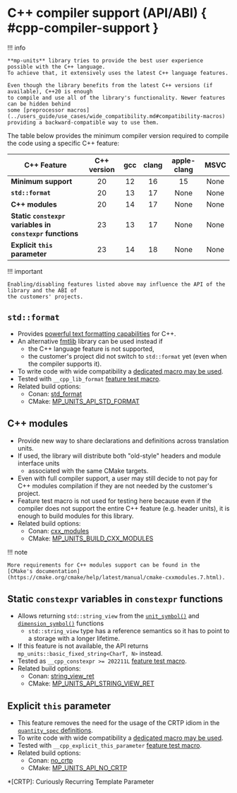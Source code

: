 # C++ compiler support (API/ABI) { #cpp-compiler-support }

!!! info

    **mp-units** library tries to provide the best user experience possible with the C++ language.
    To achieve that, it extensively uses the latest C++ language features.

    Even though the library benefits from the latest C++ versions (if available), C++20 is enough
    to compile and use all of the library's functionality. Newer features can be hidden behind
    some [preprocessor macros](../users_guide/use_cases/wide_compatibility.md#compatibility-macros)
    providing a backward-compatible way to use them.

The table below provides the minimum compiler version required to compile the code using a specific
C++ feature:

| C++ Feature                                               | C++ version | gcc | clang | apple-clang | MSVC |
|-----------------------------------------------------------|:-----------:|:---:|:-----:|:-----------:|:----:|
| **Minimum support**                                       |     20      | 12  |  16   |     15      | None |
| **`std::format`**                                         |     20      | 13  |  17   |    None     | None |
| **C++ modules**                                           |     20      | 14  |  17   |    None     | None |
| **Static `constexpr` variables in `constexpr` functions** |     23      | 13  |  17   |    None     | None |
| **Explicit `this` parameter**                             |     23      | 14  |  18   |    None     | None |

!!! important

    Enabling/disabling features listed above may influence the API of the library and the ABI of
    the customers' projects.


## `std::format`

- Provides [powerful text formatting capabilities](../users_guide/framework_basics/text_output.md#stdformat)
  for C++.
- An alternative [fmtlib](https://github.com/fmtlib/fmt) library can be used instead if
    - the C++ language feature is not supported,
    - the customer's project did not switch to `std::format` yet (even when the compiler
      supports it).
- To write code with wide compatibility
  a [dedicated macro may be used](../users_guide/use_cases/wide_compatibility.md#mp_units_std_fmt).
- Tested with `__cpp_lib_format` [feature test macro](https://en.cppreference.com/w/cpp/feature_test).
- Related build options:
    - Conan: [std_format](installation_and_usage.md#std_format)
    - CMake: [MP_UNITS_API_STD_FORMAT](installation_and_usage.md#MP_UNITS_API_STD_FORMAT)


## C++ modules

- Provide new way to share declarations and definitions across translation units.
- If used, the library will distribute both "old-style" headers and module interface units
    - associated with the same CMake targets.
- Even with full compiler support, a user may still decide to not pay for C++ modules compilation
  if they are not needed by the customer's project.
- Feature test macro is not used for testing here because even if the compiler does not support
  the entire C++ feature (e.g. header units), it is enough to build modules for this library.
- Related build options:
    - Conan: [cxx_modules](installation_and_usage.md#cxx_modules)
    - CMake: [MP_UNITS_BUILD_CXX_MODULES](installation_and_usage.md#MP_UNITS_BUILD_CXX_MODULES)

!!! note

    More requirements for C++ modules support can be found in the
    [CMake's documentation](https://cmake.org/cmake/help/latest/manual/cmake-cxxmodules.7.html).


## Static `constexpr` variables in `constexpr` functions

- Allows returning `std::string_view` from the
  [`unit_symbol()`](../users_guide/framework_basics/text_output.md#unit_symbol)
  and [`dimension_symbol()`](../users_guide/framework_basics/text_output.md#dimension_symbol)
  functions
    - `std::string_view` type has a reference semantics so it has to point to a storage with
      a longer lifetime.
- If this feature is not available, the API returns `mp_units::basic_fixed_string<CharT, N>` instead.
- Tested as `__cpp_constexpr >= 202211L` [feature test macro](https://en.cppreference.com/w/cpp/feature_test).
- Related build options:
    - Conan: [string_view_ret](installation_and_usage.md#string_view_ret)
    - CMake: [MP_UNITS_API_STRING_VIEW_RET](installation_and_usage.md#MP_UNITS_API_STRING_VIEW_RET)

## Explicit `this` parameter

- This feature removes the need for the usage of the CRTP idiom in the
  [`quantity_spec` definitions](../users_guide/framework_basics/systems_of_quantities.md#defining-quantities).
- To write code with wide compatibility
  a [dedicated macro may be used](../users_guide/use_cases/wide_compatibility.md#QUANTITY_SPEC).
- Tested with `__cpp_explicit_this_parameter` [feature test macro](https://en.cppreference.com/w/cpp/feature_test).
- Related build options:
    - Conan: [no_crtp](installation_and_usage.md#no_crtp)
    - CMake: [MP_UNITS_API_NO_CRTP](installation_and_usage.md#MP_UNITS_API_NO_CRTP)

*[CRTP]: Curiously Recurring Template Parameter
